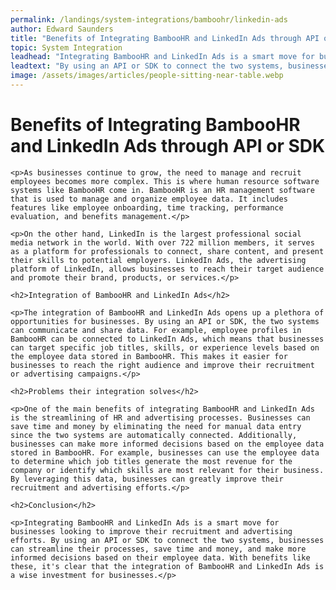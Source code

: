 ```yaml
---
permalink: /landings/system-integrations/bamboohr/linkedin-ads
author: Edward Saunders
title: "Benefits of Integrating BambooHR and LinkedIn Ads through API or SDK"
topic: System Integration
leadhead: "Integrating BambooHR and LinkedIn Ads is a smart move for businesses looking to improve their recruitment and advertising efforts"
leadtext: "By using an API or SDK to connect the two systems, businesses can streamline their processes, save time and money, and make more informed decisions based on their employee data. With benefits like these, it's clear that the integration of BambooHR and LinkedIn Ads is a wise investment for businesses."
image: /assets/images/articles/people-sitting-near-table.webp
---
```

<div class="arttext">
	<h1>Benefits of Integrating BambooHR and LinkedIn Ads through API or SDK</h1>

	<p>As businesses continue to grow, the need to manage and recruit employees becomes more complex. This is where human resource software systems like BambooHR come in. BambooHR is an HR management software that is used to manage and organize employee data. It includes features like employee onboarding, time tracking, performance evaluation, and benefits management.</p>

	<p>On the other hand, LinkedIn is the largest professional social media network in the world. With over 722 million members, it serves as a platform for professionals to connect, share content, and present their skills to potential employers. LinkedIn Ads, the advertising platform of LinkedIn, allows businesses to reach their target audience and promote their brand, products, or services.</p>

	<h2>Integration of BambooHR and LinkedIn Ads</h2>

	<p>The integration of BambooHR and LinkedIn Ads opens up a plethora of opportunities for businesses. By using an API or SDK, the two systems can communicate and share data. For example, employee profiles in BambooHR can be connected to LinkedIn Ads, which means that businesses can target specific job titles, skills, or experience levels based on the employee data stored in BambooHR. This makes it easier for businesses to reach the right audience and improve their recruitment or advertising campaigns.</p>

	<h2>Problems their integration solves</h2>

	<p>One of the main benefits of integrating BambooHR and LinkedIn Ads is the streamlining of HR and advertising processes. Businesses can save time and money by eliminating the need for manual data entry since the two systems are automatically connected. Additionally, businesses can make more informed decisions based on the employee data stored in BambooHR. For example, businesses can use the employee data to determine which job titles generate the most revenue for the company or identify which skills are most relevant for their business. By leveraging this data, businesses can greatly improve their recruitment and advertising efforts.</p>

	<h2>Conclusion</h2>

	<p>Integrating BambooHR and LinkedIn Ads is a smart move for businesses looking to improve their recruitment and advertising efforts. By using an API or SDK to connect the two systems, businesses can streamline their processes, save time and money, and make more informed decisions based on their employee data. With benefits like these, it's clear that the integration of BambooHR and LinkedIn Ads is a wise investment for businesses.</p>

</div>